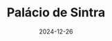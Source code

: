 ---
title: 'Palácio de Sintra'
date: '2024-12-26'
image: "https://cdn.diblasio.social/static/photos/2024/2024-12-26.jpg"
alt_text: "A view of a historic building with two conical chimneys in Sintra, Portugal, set against a landscape of rolling hills."
tags:
  - "#Photography"
  - "#Portugal"
  - "#Sintra"
  - "#LandscapePhotography"
  - "#TravelPhotography"
  - "#Nature"
  - "#Fujifilm"
  - "#Architecture"
  - "#HistoricalSite"
  - "#CloudScape"
  - "#FujiFilmXT4"
description: ''
created_date: '2024-12-26'
location: "Rua Marechal Saldanha, Quinta do Castanheiro, Sintra (Santa Maria e São Miguel, São Martinho e São Pedro de Penaferrim), Sintra, Lisboa, 2710-555, Portugal"
exif_data: "FUJIFILM X-T4 XF16-55mmF2.8 R LM WR (1/680 | f/8 | ISO 200)"
draft: false
---